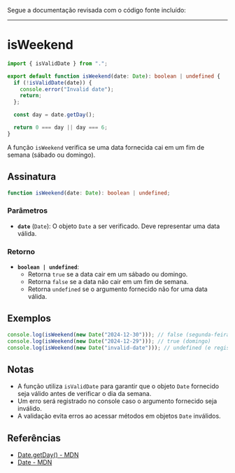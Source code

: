 Segue a documentação revisada com o código fonte incluído:

---

# isWeekend

```typescript
import { isValidDate } from ".";

export default function isWeekend(date: Date): boolean | undefined {
  if (!isValidDate(date)) {
    console.error("Invalid date");
    return;
  };

  const day = date.getDay();

  return 0 === day || day === 6;
}
```

A função `isWeekend` verifica se uma data fornecida cai em um fim de semana (sábado ou domingo).

## Assinatura

```typescript
function isWeekend(date: Date): boolean | undefined;
```

### Parâmetros

- **`date`** (`Date`): O objeto `Date` a ser verificado. Deve representar uma data válida.

### Retorno

- **`boolean | undefined`**:
  - Retorna `true` se a data cair em um sábado ou domingo.
  - Retorna `false` se a data não cair em um fim de semana.
  - Retorna `undefined` se o argumento fornecido não for uma data válida.

## Exemplos

```typescript
console.log(isWeekend(new Date("2024-12-30"))); // false (segunda-feira)
console.log(isWeekend(new Date("2024-12-29"))); // true (domingo)
console.log(isWeekend(new Date("invalid-date"))); // undefined (e registra "Invalid date" no console)
```

## Notas

- A função utiliza `isValidDate` para garantir que o objeto `Date` fornecido seja válido antes de verificar o dia da semana.
- Um erro será registrado no console caso o argumento fornecido seja inválido.
- A validação evita erros ao acessar métodos em objetos `Date` inválidos.

## Referências

- [Date.getDay() - MDN](https://developer.mozilla.org/en-US/docs/Web/JavaScript/Reference/Global_Objects/Date/getDay)
- [Date - MDN](https://developer.mozilla.org/en-US/docs/Web/JavaScript/Reference/Global_Objects/Date)